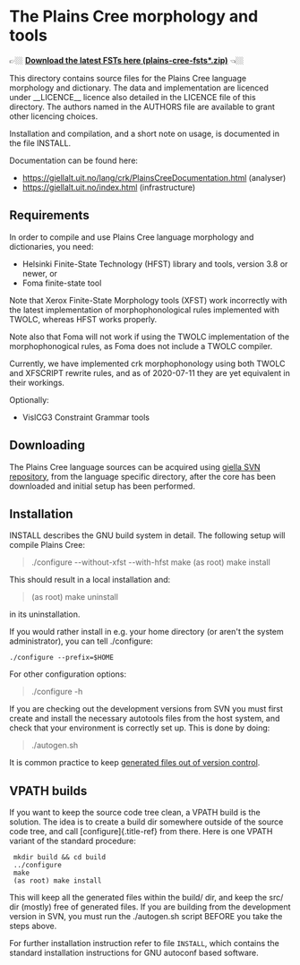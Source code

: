 The Plains Cree morphology and tools
====================================

👉🏼 **[Download the latest FSTs here (plains-cree-fsts*.zip)][fst-release]** 👈🏼

[fst-release]: https://github.com/giellalt/lang-crk/releases

This directory contains source files for the Plains Cree language
morphology and dictionary. The data and implementation are licenced
under \_\_LICENCE\_\_ licence also detailed in the LICENCE file of this
directory. The authors named in the AUTHORS file are available to grant
other licencing choices.

Installation and compilation, and a short note on usage, is documented
in the file INSTALL.

Documentation can be found here:

-   <https://giellalt.uit.no/lang/crk/PlainsCreeDocumentation.html>
    (analyser)
-   <https://giellalt.uit.no/index.html> (infrastructure)

Requirements
------------

In order to compile and use Plains Cree language morphology and
dictionaries, you need:

-   Helsinki Finite-State Technology (HFST) library and tools, version
    3.8 or newer, or
-   Foma finite-state tool

Note that Xerox Finite-State Morphology tools (XFST) work incorrectly
with the latest implementation of morphophonological rules implemented
with TWOLC, whereas HFST works properly.

Note also that Foma will not work if using the TWOLC implementation of
the morphophonogical rules, as Foma does not include a TWOLC compiler.

Currently, we have implemented crk morphophonology using both TWOLC and
XFSCRIPT rewrite rules, and as of 2020-07-11 they are yet equivalent in
their workings.

Optionally:

-   VislCG3 Constraint Grammar tools

Downloading
-----------

The Plains Cree language sources can be acquired using [giella SVN
repository](https://giellalt.uit.no/infra/anonymous-svn.html), from the
language specific directory, after the core has been downloaded and
initial setup has been performed.

Installation
------------

INSTALL describes the GNU build system in detail. The following setup
will compile Plains Cree:

> ./configure \--without-xfst \--with-hfst make (as root) make install

This should result in a local installation and:

> (as root) make uninstall

in its uninstallation.

If you would rather install in e.g. your home directory (or aren\'t the
system administrator), you can tell ./configure:

    ./configure --prefix=$HOME

For other configuration options:

> ./configure -h

If you are checking out the development versions from SVN you must first
create and install the necessary autotools files from the host system,
and check that your environment is correctly set up. This is done by
doing:

> ./autogen.sh

It is common practice to keep [generated files out of version
control](http://www.gnu.org/software/automake/manual/automake.html#CVS).

VPATH builds
------------

If you want to keep the source code tree clean, a VPATH build is the
solution. The idea is to create a build dir somewhere outside of the
source code tree, and call [configure]{.title-ref} from there. Here is
one VPATH variant of the standard procedure:

```
 mkdir build && cd build
 ../configure
 make
 (as root) make install
```

This will keep all the generated files within the build/ dir, and keep
the src/ dir (mostly) free of generated files. If you are building from
the development version in SVN, you must run the ./autogen.sh script
BEFORE you take the steps above.

For further installation instruction refer to file `INSTALL`, which
contains the standard installation instructions for GNU autoconf based
software.

